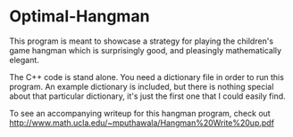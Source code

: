 # Optimal-Hangman

This program is meant to showcase a strategy for playing the children's game hangman which is surprisingly good, and pleasingly mathematically elegant.

The C++ code is stand alone. You need a dictionary file in order to run this program. An example dictionary is included, but there is nothing special about that particular dictionary, it's just the first one that I could easily find.

To see an accompanying writeup for this hangman program, check out <http://www.math.ucla.edu/~mputhawala/Hangman%20Write%20up.pdf>
